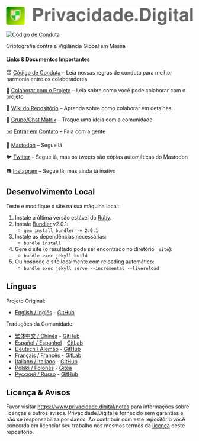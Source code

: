 [![Privacidade.Digital](https://github.com/PrivacidadeDigital/Privacidade.Digital/blob/main/assets/img/svg/layout/brand/horizontal-light.svg)](https://www.privacidade.digital/)

[![Código de Conduta](https://img.shields.io/badge/Contributor%20Covenant-v1.4%20adotado-ff69b4.svg)](CODE_OF_CONDUCT.md)

Criptografia contra a Vigilância Global em Massa

#### Links & Documentos Importantes

:innocent: [Código de Conduta](.github/CODE_OF_CONDUCT.md) – Leia nossas regras de conduta para melhor harmonia entre os colaboradores

:muscle: [Colaborar com o Projeto](.github/CONTRIBUTING.md) – Leia sobre como você pode colaborar com o projeto

:book: [Wiki do Repositório](https://github.com/PrivacidadeDigital/Privacidade.Digital/wiki) – Aprenda sobre como colaborar em detalhes

:speech_balloon: [Grupo/Chat Matrix](https://matrix.to/#/#privacidade.digital-geral:matrix.org) – Troque uma ideia com a comunidade

:envelope: [Entrar em Contato](https://www.privacidade.digital/sobre/#contato) – Fala com a gente

:elephant: [Mastodon](https://mastodon.social/@PrivacidadeJa) – Segue lá

:bird: [Twitter](https://twitter.com/PrivacidadeJa) – Segue lá, mas os tweets são cópias automáticas do Mastodon

:camera: [Instagram](https://www.instagram.com/privacidade.digital) – Segue lá, mas ainda tá inativo

## Desenvolvimento Local

Teste e modifique o site na sua máquina local:

1. Instale a última versão estável do [Ruby](https://www.ruby-lang.org/pt/documentation/installation/).
1. Instale [Bundler](https://bundler.io/) v2.0.1:
    * `gem install bundler -v 2.0.1`
1. Instale as dependências necessárias:
    * `bundle install`
1. Gere o site (o resultado pode ser encontrado no diretório `_site`):
    * `bundle exec jekyll build`
1. Ou hospede o site localmente com reloading automático:
    * `bundle exec jekyll serve --incremental --livereload`

## Línguas

Projeto Original:

- [English / Inglês](https://www.privacytools.io) - [GitHub](https://github.com/privacytoolsIO/privacytools.io)

Traduções da Comunidade:

- [繁体中文 / Chinês](https://privacytools.twngo.xyz/) - [GitHub](https://github.com/twngo/privacytools-zh)
- [Español / Espanhol](https://victorhck.gitlab.io/privacytools-es/) - [GitLab](https://gitlab.com/victorhck/privacytools-es)
- [Deutsch / Alemão](https://privacytools.it-sec.rocks/) - [GitHub](https://github.com/Anon215/privacytools.it-sec.rocks)
- [Français / Francês](https://privacytools.dreads-unlock.fr/) - [GitLab](https://gitlab.com/Booteille/privacytools)
- [Italiano / Italiano](https://privacytools-it.github.io/) - [GitHub](https://github.com/privacytools-it/privacytools-it.github.io)
- [Polski / Polonês](https://pl.privacytools.io) - [Gitea](https://git.privacytools.io/pl-privacytoolsIO/pl.privacytools.io)
- [Русский / Russo](https://privacytools.ru) - [GitHub](https://github.com/c0rdis/privacytools.ru)

## Licença & Avisos

Favor visitar https://www.privacidade.digital/notas para informações sobre licenças e outros avisos. Privacidade.Digital é fornecido sem garantias e não se responsabiliza por danos. Ao contribuir com este repositório você concorda em licenciar seu trabalho nos mesmos termos da [licença](https://github.com/PrivacidadeDigital/Privacidade.Digital/blob/main/LICENSE.txt) deste repositório.
